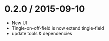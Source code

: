 
0.2.0 / 2015-09-10
==================

 * New UI
 * Tingle-on-off-field is now extend tingle-field
 * update tools & dependencies
